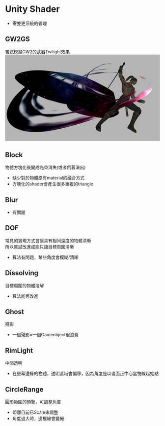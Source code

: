 # Unity Shader
* 需要更系統的管理

## GW2GS
嘗試模擬GW2的武器Twilight效果
![image](https://github.com/anohis/UnityShader/blob/master/Image/GW2GS.jpg)

## Block
物體方塊化後變成光束消失(或者倒著演出)
* 缺少對於物體原有material的融合方式
* 方塊化的shader會產生很多重複的triangle

## Blur
* 有問題

## DOF
常見的實現方式會讓具有相同深度的物體清晰  
所以嘗試改進成能只讓目標周圍清晰
* 算法有問題，某些角度會模糊/清晰

## Dissolving
目標周圍的物體溶解
* 算法能再改進

## Ghost
殘影
* 一個殘影=一個Gameobject很浪費

## RimLight
中間透明
* 在螢幕邊緣的物體，透明區域會偏移，因為角度是以畫面正中心當視線起始點

## CircleRange
圓形範圍的預覽，可調整角度
* 距離目前已Scale來調整
* 角度過大時，邊框線會變細
